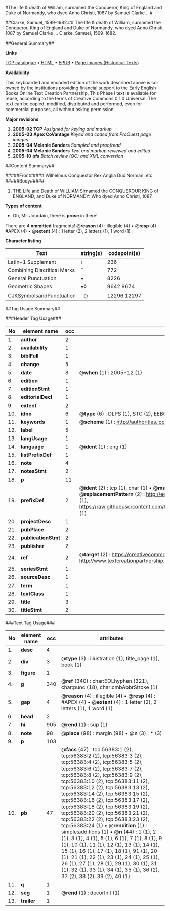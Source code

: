 #The life & death of William, surnamed the Conqueror, King of England and Duke of Normandy, who dyed Anno Christi, 1087 by Samuel Clarke ...#

##Clarke, Samuel, 1599-1682.##
The life & death of William, surnamed the Conqueror, King of England and Duke of Normandy, who dyed Anno Christi, 1087 by Samuel Clarke ...
Clarke, Samuel, 1599-1682.

##General Summary##

**Links**

[TCP catalogue](http://www.ota.ox.ac.uk/tcp/)  • 
[HTML](http://tei.it.ox.ac.uk/tcp/Texts-HTML/free/A33/A33327.html)  • 
[EPUB](http://tei.it.ox.ac.uk/tcp/Texts-EPUB/free/A33/A33327.epub) • 
[Page images (Historical Texts)](https://data.historicaltexts.jisc.ac.uk/view?pubId=eebo-12219920e&pageId=eebo-12219920e-56383-1)

**Availability**

This keyboarded and encoded edition of the
	       work described above is co-owned by the institutions
	       providing financial support to the Early English Books
	       Online Text Creation Partnership. This Phase I text is
	       available for reuse, according to the terms of Creative
	       Commons 0 1.0 Universal. The text can be copied,
	       modified, distributed and performed, even for
	       commercial purposes, all without asking permission.

**Major revisions**

1. __2005-02__ __TCP__ *Assigned for keying and markup*
1. __2005-03__ __Apex CoVantage__ *Keyed and coded from ProQuest page images*
1. __2005-04__ __Melanie Sanders__ *Sampled and proofread*
1. __2005-04__ __Melanie Sanders__ *Text and markup reviewed and edited*
1. __2005-10__ __pfs__ *Batch review (QC) and XML conversion*

##Content Summary##

#####Front#####
Wilhelmus Conquestor Rex Anglia Dux Norman: etc.
#####Body#####

1. THE Life and Death of WILLIAM Sirnamed the CONQUEROUR KING of ENGLAND, and Duke of NORMANDY: Who dyed Anno Christi, 1087.

**Types of content**

  * Oh, Mr. Jourdain, there is **prose** in there!

There are 4 **ommitted** fragments! 
 @__reason__ (4) : illegible (4)  •  @__resp__ (4) : #APEX (4)  •  @__extent__ (4) : 1 letter (2), 2 letters (1), 1 word (1)

**Character listing**


|Text|string(s)|codepoint(s)|
|---|---|---|
|Latin-1 Supplement|ì|236|
|Combining             Diacritical Marks|̄|772|
|General Punctuation|•|8226|
|Geometric Shapes|▪◊|9642 9674|
|CJKSymbolsandPunctuation|〈〉|12296 12297|

##Tag Usage Summary##

###Header Tag Usage###

|No|element name|occ|attributes|
|---|---|---|---|
|1.|__author__|2||
|2.|__availability__|1||
|3.|__biblFull__|1||
|4.|__change__|5||
|5.|__date__|8| @__when__ (1) : 2005-12 (1)|
|6.|__edition__|1||
|7.|__editionStmt__|1||
|8.|__editorialDecl__|1||
|9.|__extent__|2||
|10.|__idno__|6| @__type__ (6) : DLPS (1), STC (2), EEBO-CITATION (1), OCLC (1), VID (1)|
|11.|__keywords__|1| @__scheme__ (1) : http://authorities.loc.gov/ (1)|
|12.|__label__|5||
|13.|__langUsage__|1||
|14.|__language__|1| @__ident__ (1) : eng (1)|
|15.|__listPrefixDef__|1||
|16.|__note__|4||
|17.|__notesStmt__|2||
|18.|__p__|11||
|19.|__prefixDef__|2| @__ident__ (2) : tcp (1), char (1)  •  @__matchPattern__ (2) : ([0-9\-]+):([0-9IVX]+) (1), (.+) (1)  •  @__replacementPattern__ (2) : http://eebo.chadwyck.com/downloadtiff?vid=$1&page=$2 (1), https://raw.githubusercontent.com/textcreationpartnership/Texts/master/tcpchars.xml#$1 (1)|
|20.|__projectDesc__|1||
|21.|__pubPlace__|2||
|22.|__publicationStmt__|2||
|23.|__publisher__|2||
|24.|__ref__|2| @__target__ (2) : https://creativecommons.org/publicdomain/zero/1.0/ (1), http://www.textcreationpartnership.org/docs/. (1)|
|25.|__seriesStmt__|1||
|26.|__sourceDesc__|1||
|27.|__term__|1||
|28.|__textClass__|1||
|29.|__title__|3||
|30.|__titleStmt__|2||


###Text Tag Usage###

|No|element name|occ|attributes|
|---|---|---|---|
|1.|__desc__|4||
|2.|__div__|3| @__type__ (3) : illustration (1), title_page (1), book (1)|
|3.|__figure__|1||
|4.|__g__|340| @__ref__ (340) : char:EOLhyphen (321), char:punc (18), char:cmbAbbrStroke (1)|
|5.|__gap__|4| @__reason__ (4) : illegible (4)  •  @__resp__ (4) : #APEX (4)  •  @__extent__ (4) : 1 letter (2), 2 letters (1), 1 word (1)|
|6.|__head__|2||
|7.|__hi__|905| @__rend__ (1) : sup (1)|
|8.|__note__|98| @__place__ (98) : margin (98)  •  @__n__ (3) : * (3)|
|9.|__p__|103||
|10.|__pb__|47| @__facs__ (47) : tcp:56383:1 (2), tcp:56383:2 (2), tcp:56383:3 (2), tcp:56383:4 (2), tcp:56383:5 (2), tcp:56383:6 (2), tcp:56383:7 (2), tcp:56383:8 (2), tcp:56383:9 (2), tcp:56383:10 (2), tcp:56383:11 (2), tcp:56383:12 (2), tcp:56383:13 (2), tcp:56383:14 (2), tcp:56383:15 (2), tcp:56383:16 (2), tcp:56383:17 (2), tcp:56383:18 (2), tcp:56383:19 (2), tcp:56383:20 (2), tcp:56383:21 (2), tcp:56383:22 (2), tcp:56383:23 (2), tcp:56383:24 (1)  •  @__rendition__ (1) : simple:additions (1)  •  @__n__ (44) : 1 (1), 2 (1), 3 (1), 4 (1), 5 (1), 6 (1), 7 (1), 8 (1), 9 (1), 10 (1), 11 (1), 12 (1), 13 (1), 14 (1), 15 (1), 16 (1), 17 (1), 18 (1), 91 (1), 20 (1), 21 (1), 22 (1), 23 (1), 24 (1), 25 (1), 26 (1), 27 (1), 28 (1), 29 (1), 30 (1), 31 (1), 32 (1), 33 (1), 34 (1), 35 (1), 36 (2), 37 (2), 38 (2), 39 (2), 40 (1)|
|11.|__q__|1||
|12.|__seg__|1| @__rend__ (1) : decorInit (1)|
|13.|__trailer__|1||
